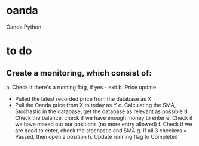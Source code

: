 # oanda
Oanda Python

# to do
## Create a monitoring, which consist of:
a. Check if there's a running flag, if yes - exit
b. Price update
- Pulled the latest recorded price from the database as X
- Pull the Oanda price from X to today as Y
c. Calculating the SMA, Stochastic in the database, get the database as relevant as possible
d. Check the balance, check if we have enough money to enter
e. Check if we have maxed out our positions (no more entry allowed)
f. Check if we are good to enter, check the stochastic and SMA
g. If all 3 checkers = Passed, then open a position
h. Update running flag to Completed
